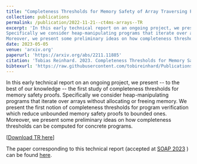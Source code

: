 ```yaml
---
title: "Completeness Thresholds for Memory Safety of Array Traversing Programs: Early Technical Report"
collection: publications
permalink: /publication/2022-11-21--ct4ms-arrays--TR
excerpt: 'In this early technical report on an ongoing project, we present -- to the best of our knowledge -- the first study of completeness thresholds for memory safety proofs. 
Specifically we consider heap-manipulating programs that iterate over arrays without allocating or freeing memory. We present the first notion of completeness thresholds for program verification which reduce unbounded memory safety proofs to bounded ones. 
Moreover, we present some preliminary ideas on how completeness thresholds can be computed for concrete programs.'
date: 2023-05-05
venue: 'arxiv.org'
paperurl: 'https://arxiv.org/abs/2211.11885'
citation: 'Tobias Reinhard. 2023. Completeness Thresholds for Memory Safety of Array Traversing Programs: Early Technical Report. arXiv:[2211.11885](https://arxiv.org/pdf/2211.11885.pdf)'
bibtexurl: 'https://raw.githubusercontent.com/tobireinhard/Publications/master/papers/ct4ms-arrays--TR.bib'
---
```


In this early technical report on an ongoing project, we present -- to the best of our knowledge -- the first study of completeness thresholds for memory safety proofs. 
Specifically we consider heap-manipulating programs that iterate over arrays without allocating or freeing memory. We present the first notion of completeness thresholds for program verification which reduce unbounded memory safety proofs to bounded ones. 
Moreover, we present some preliminary ideas on how completeness thresholds can be computed for concrete programs.


[[Download TR here](https://arxiv.org/abs/2211.11885)]

The paper corresponding to this technical report (accepted at 
[SOAP 2023](https://pldi23.sigplan.org/home/SOAP-2023#event-overview)
) can be found 
[here](https://reito.eu/publication/2023-06-17--ct4ms-arrays).